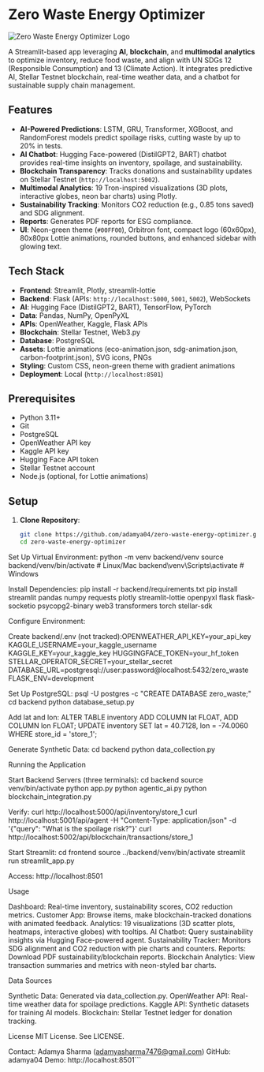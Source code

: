 # Zero Waste Energy Optimizer

![Zero Waste Energy Optimizer Logo](frontend/public/assets/logo.png)

A Streamlit-based app leveraging **AI**, **blockchain**, and **multimodal analytics** to optimize inventory, reduce food waste, and align with UN SDGs 12 (Responsible Consumption) and 13 (Climate Action). It integrates predictive AI, Stellar Testnet blockchain, real-time weather data, and a chatbot for sustainable supply chain management.

## Features

- **AI-Powered Predictions**: LSTM, GRU, Transformer, XGBoost, and RandomForest models predict spoilage risks, cutting waste by up to 20% in tests.
- **AI Chatbot**: Hugging Face-powered (DistilGPT2, BART) chatbot provides real-time insights on inventory, spoilage, and sustainability.
- **Blockchain Transparency**: Tracks donations and sustainability updates on Stellar Testnet (`http://localhost:5002`).
- **Multimodal Analytics**: 19 Tron-inspired visualizations (3D plots, interactive globes, neon bar charts) using Plotly.
- **Sustainability Tracking**: Monitors CO2 reduction (e.g., 0.85 tons saved) and SDG alignment.
- **Reports**: Generates PDF reports for ESG compliance.
- **UI**: Neon-green theme (`#00FF00`), Orbitron font, compact logo (60x60px), 80x80px Lottie animations, rounded buttons, and enhanced sidebar with glowing text.

## Tech Stack

- **Frontend**: Streamlit, Plotly, streamlit-lottie
- **Backend**: Flask (APIs: `http://localhost:5000`, `5001`, `5002`), WebSockets
- **AI**: Hugging Face (DistilGPT2, BART), TensorFlow, PyTorch
- **Data**: Pandas, NumPy, OpenPyXL
- **APIs**: OpenWeather, Kaggle, Flask APIs
- **Blockchain**: Stellar Testnet, Web3.py
- **Database**: PostgreSQL
- **Assets**: Lottie animations (eco-animation.json, sdg-animation.json, carbon-footprint.json), SVG icons, PNGs
- **Styling**: Custom CSS, neon-green theme with gradient animations
- **Deployment**: Local (`http://localhost:8501`)

## Prerequisites

- Python 3.11+
- Git
- PostgreSQL
- OpenWeather API key
- Kaggle API key
- Hugging Face API token
- Stellar Testnet account
- Node.js (optional, for Lottie animations)

## Setup

1. **Clone Repository**:
   ```bash
   git clone https://github.com/adamya04/zero-waste-energy-optimizer.git
   cd zero-waste-energy-optimizer


Set Up Virtual Environment:
python -m venv backend/venv
source backend/venv/bin/activate  # Linux/Mac
backend\venv\Scripts\activate  # Windows


Install Dependencies:
pip install -r backend/requirements.txt
pip install streamlit pandas numpy requests plotly streamlit-lottie openpyxl flask flask-socketio psycopg2-binary web3 transformers torch stellar-sdk


Configure Environment:

Create backend/.env (not tracked):OPENWEATHER_API_KEY=your_api_key
KAGGLE_USERNAME=your_kaggle_username
KAGGLE_KEY=your_kaggle_key
HUGGINGFACE_TOKEN=your_hf_token
STELLAR_OPERATOR_SECRET=your_stellar_secret
DATABASE_URL=postgresql://user:password@localhost:5432/zero_waste
FLASK_ENV=development




Set Up PostgreSQL:
psql -U postgres -c "CREATE DATABASE zero_waste;"
cd backend
python database_setup.py

Add lat and lon:
ALTER TABLE inventory ADD COLUMN lat FLOAT, ADD COLUMN lon FLOAT;
UPDATE inventory SET lat = 40.7128, lon = -74.0060 WHERE store_id = 'store_1';


Generate Synthetic Data:
cd backend
python data_collection.py



Running the Application

Start Backend Servers (three terminals):
cd backend
source venv/bin/activate
python app.py
python agentic_ai.py
python blockchain_integration.py

Verify:
curl http://localhost:5000/api/inventory/store_1
curl http://localhost:5001/api/agent -H "Content-Type: application/json" -d '{"query": "What is the spoilage risk?"}'
curl http://localhost:5002/api/blockchain/transactions/store_1


Start Streamlit:
cd frontend
source ../backend/venv/bin/activate
streamlit run streamlit_app.py

Access: http://localhost:8501


Usage

Dashboard: Real-time inventory, sustainability scores, CO2 reduction metrics.
Customer App: Browse items, make blockchain-tracked donations with animated feedback.
Analytics: 19 visualizations (3D scatter plots, heatmaps, interactive globes) with tooltips.
AI Chatbot: Query sustainability insights via Hugging Face-powered agent.
Sustainability Tracker: Monitors SDG alignment and CO2 reduction with pie charts and counters.
Reports: Download PDF sustainability/blockchain reports.
Blockchain Analytics: View transaction summaries and metrics with neon-styled bar charts.

Data Sources

Synthetic Data: Generated via data_collection.py.
OpenWeather API: Real-time weather data for spoilage predictions.
Kaggle API: Synthetic datasets for training AI models.
Blockchain: Stellar Testnet ledger for donation tracking.



License
MIT License. See LICENSE.

Contact: Adamya Sharma (adamyasharma7476@gmail.com)
GitHub: adamya04
Demo: http://localhost:8501```